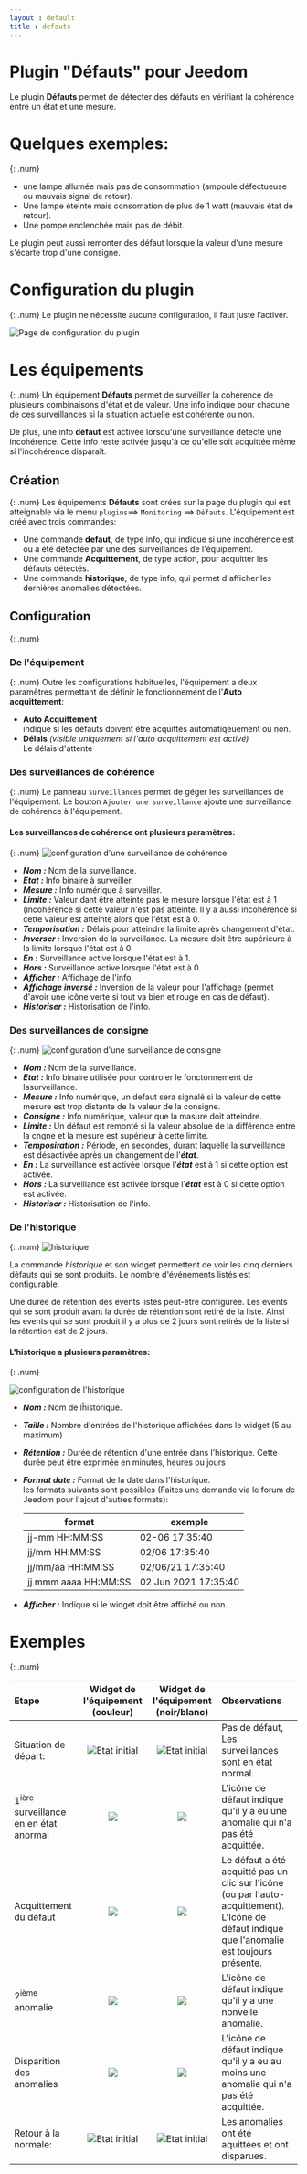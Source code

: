 ```yaml
---
layout : default
title : defauts
---
```


# Plugin "Défauts" pour Jeedom

Le plugin **Défauts** permet de détecter des défauts en vérifiant la cohérence entre un état et une mesure.

# Quelques exemples:
{: .num}

- une lampe allumée mais pas de consommation (ampoule défectueuse ou mauvais signal de retour).
- Une lampe éteinte mais consomation de plus de 1 watt (mauvais état de retour).
- Une pompe enclenchée mais pas de débit.

Le plugin peut aussi remonter des défaut lorsque la valeur d'une mesure s'écarte trop d'une consigne.

# Configuration du plugin
{: .num}
Le plugin ne nécessite aucune configuration, il faut juste l’activer.

![Page de configuration du plugin](/images/defauts/config_plugin.png)

# Les équipements
{: .num}
Un équipement **Défauts** permet de surveiller la cohérence de plusieurs combinaisons d'état et de valeur. Une info
indique pour chacune de ces surveillances si la situation actuelle est cohérente ou non.

De plus, une info **défaut** est activée lorsqu'une surveillance détecte une incohérence. Cette info reste activée
jusqu'à ce qu'elle soit acquittée même si l'incohérence disparaît.

## Création
{: .num}
Les équipements **Défauts** sont créés sur la page du plugin qui est atteignable via le menu `plugins`==> `Monitoring` ==> `Défauts`.
L'équipement est créé avec trois commandes:
+ Une commande **defaut**, de type info, qui indique si une incohérence est ou a été détectée par une des surveillances de l'équipement.
+ Une commande **Acquittement**, de type action, pour acquitter les défauts détectés.
+ Une commande **historique**, de type info, qui permet d'afficher les dernières anomalies détectées.

## Configuration
{: .num}
### De l'équipement
{: .num}
Outre les configurations habituelles, l'équipement a deux paramêtres permettant de définir le fonctionnement de l'**Auto acquittement**:
* **Auto Acquittement**   
   indique si les défauts doivent être acquittés automatiqeuement ou non.
* **Délais** *(visible uniquement si l'auto acquittement est activé)*  
   Le délais d'attente
   
### Des surveillances de cohérence
{: .num}
Le panneau `surveillances` permet de géger les surveillances de l'équipement. Le bouton `Ajouter une surveillance` ajoute une surveillance de cohérence à l'équipement.

#### Les surveillances de cohérence ont plusieurs paramètres:
{: .num}
![configuration d'une surveillance de cohérence](/images/defauts/config_surveillance.png)
* ***Nom :*** Nom de la surveillance.
* ***Etat :*** Info binaire à surveiller.
* ***Mesure :*** Info numérique à surveiller.
* ***Limite :*** Valeur dant être atteinte pas le mesure lorsque l'état est à 1 (incohérence si cette valeur n'est pas atteinte. Il y a aussi incohérence si cette valeur est atteinte alors que l'état est à 0.
* ***Temporisation :*** Délais pour atteindre la limite après changement d'état.
* ***Inverser :*** Inversion de la surveillance. La mesure doit être supérieure à la limite lorsque l'état est à 0.
* ***En :*** Surveillance active lorsque l'état est à 1.
* ***Hors :*** Surveillance active lorsque l'état est à 0.
* ***Afficher :*** Affichage de l'info.
* ***Affichage inversé :*** Inversion de la valeur pour l'affichage (permet d'avoir une icône verte si tout va bien et rouge en cas de défaut).
* ***Historiser :*** Historisation de l'info.

### Des surveillances de consigne
{: .num}
![configuration d'une surveillance de consigne](/images/defauts/config_consigne.png)
* ***Nom :*** Nom de la surveillance.
* ***Etat :*** Info binaire utilisée pour controler le fonctonnement de lasurveillance.
* ***Mesure :*** Info numérique, un defaut sera signalé si la valeur de cette mesure est trop distante de la valeur de la consigne.
* ***Consigne :*** Info numérique, valeur que la masure doit atteindre.
* ***Limite :*** Un défaut est remonté si la valeur absolue de la différence entre la cngne et la mesure est supérieur à cette limite.
* ***Temposiration :*** Période, en secondes, durant laquelle la surveillance est désactivée après un changement de l'***état***.
* ***En :*** La surveillance est activée lorsque l'***état*** est à 1 si cette option est activée.
* ***Hors :*** La surveillance est activée lorsque l'***état*** est à 0 si cette option est activée.
* ***Historiser :*** Historisation de l'info.

### De l'historique
{: .num}
![historique](/images/defauts/historique.png)

La commande *historique* et son widget permettent de voir les cinq derniers défauts qui se sont produits. Le nombre d'événements listés est configurable.

Une durée de rétention des events listés peut-être configurée. Les events qui se sont produit avant la durée de rétention sont retiré de la liste. Ainsi les events qui se sont produit il y a plus de 2 jours sont retirés de la liste si la rétention est de 2 jours.

#### L'historique a plusieurs paramètres:
{: .num}

![configuration de l'historique](/images/defauts/config_histo.png)

* ***Nom :*** Nom de lĥistorique.
* ***Taille :***  Nombre d'entrées de l'historique affichées dans le widget (5 au maximum)
* ***Rétention :*** Durée de rétention d'une entrée dans l'historique. Cette durée peut être exprimée en minutes, heures ou jours
* ***Format date :*** Format de la date dans l'historique.    
     les formats suivants sont possibles (Faites une demande via le forum de Jeedom pour l'ajout d'autres formats):

    | format | exemple |
    | ------ | ------- |
    | jj-mm HH:MM:SS | 02-06 17:35:40 |
    | jj/mm HH:MM:SS | 02/06 17:35:40 |
    | jj/mm/aa HH:MM:SS | 02/06/21 17:35:40 |
    | jj mmm aaaa HH:MM:SS | 02 Jun 2021 17:35:40 |

* ***Afficher :*** Indique si le widget doit être affiché ou non.

# Exemples
{: .num}

| Etape | Widget de l'équipement (couleur) | Widget de l'équipement (noir/blanc) | Observations |
| :---- | :----:  | :----: | :---- |
| Situation de départ: | ![](/images/defauts/defauts_initial.png "Etat initial") | ![](/images/defauts/defauts_initial_bw.png "Etat initial") | Pas de défaut, Les surveillances sont en état normal. |
| 1<sup>ière</sup> surveillance en en état anormal | ![](/images/defauts/defauts_premier_defaut.png) | ![](/images/defauts/defauts_premier_defaut_bw.png) | L'icône de défaut indique qu'il y a eu une anomalie qui n'a pas été acquittée. |
| Acquittement du défaut | ![](/images/defauts/defauts_acquitte.png) | ![](/images/defauts/defauts_acquitte_bw.png) | Le défaut a été acquitté pas un clic sur l'icône (ou par l'auto-acquittement). L'Icône de défaut indique que l'anomalie est toujours présente. |
| 2<sup>ième</sup> anomalie |![](/images/defauts/defauts_deuxieme_defaut.png) | ![](/images/defauts/defauts_deuxieme_defaut_bw.png) | L'icône de défaut indique qu'il y a une nonvelle anomalie. |
| Disparition des anomalies |![](/images/defauts/defauts_plus_de_defaut_pas_acquitte.png) | ![](/images/defauts/defauts_plus_de_defaut_pas_acquitte_bw.png) | L'icône de défaut indique qu'il y a eu au moins une anomalie qui n'a pas été acquittée. |
| Retour à la normale: | ![](/images/defauts/defauts_initial.png "Etat initial") | ![](/images/defauts/defauts_initial_bw.png "Etat initial") | Les anomalies ont été aquittées et ont disparues. |
